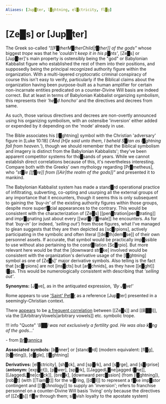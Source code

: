 ```yaml
---
Aliases: [Jup█ter, l█ghtning, el█ctricity, fl█g]
---
```


# **[Ze█s]** or **[Jup█ter]**


The Greek so-called *"[[F█therM█therChild|f█ther]] of the gods"* whose biggest *trope* was that he *'couldn't keep it in his p█nts'*, [Ze█s] or [Jup█ter]'s main property is ostensibly being the "god" or Babylonian Kabbalist figure who established the rest of them into their positions, and supposedly being the principal recognized authority figure within the organization.  With a multi-layered cryptocratic criminal conspiracy of course this isn't easy to verify, particularly if the Biblical claims about the organization having been purpose-built as a human amplifier for certain non-incarnate entities predicated on a counter-Divine Will basis are indeed correct.  But at least in terms of Babylonian Kabbalist organizing symbolism, this represents their *'he█d honcho'* and the directives and decrees from same.

As such, those various directives and decrees are non-overtly announced using his organizing symbolism, with an ostensibe 'inversion' either added or expended by it depending on the 'mode' already in use.

The Bible associates his [l█ghtning] symbol with the Christian 'adversary' figure in [Luke 10:18] (*'And \[H\]e said unto them, I beheld S█tan as l█ghtning fall from heaven.'*), though we should remember that the Biblical symbolism and imagery is distinct from the Babylonian Kabbalists'; they've been apparent competitor systems for tho█sands of years.  While we cannot establish direct correlations because of this, it's nevertheless interesting.  Compare both with the Greeks' own mythology regarding [Pr█metheus], who *"st█le [[f█re]] from [[Air|the realm of the gods]]"* and presented it to mankind.

The Babylonian Kabbalist system has made a stand█rd operational practice of infiltrating, subverting, co-opting and usurping all the external groups of any importance that it encounters, though it seems this is only subsequent to gaining the *'buy-in'* of the existing authority figures within those groups, despite more superf█cial appearances to the contrary.  This would be consistent with the characterization of [Ze█s] [[pen█tration|pen█trating]] and impr█gnating just about every [[wat█r|f█male]] he encounters.  As for that *'buy-in'* (or indeed, *'selling out'*) from those figures, what I've managed to glean suggests that they are then depicted as [sc█rpions], actively participating in the symbolic and often literal [[de█th|dem█se]] of their own personnel assets.  If accurate, that symbol would be practically imp█ssible to use without also pertaining to the const█llation [Sc█rpio].  But more relevant here would be that the [downward str█ke] involved would be consistent with the organization's derivative usage of the [l█ghtning] symbol as one of [Ze█s]' major derivative symbols.  Also telling is the fact that [sc█rpions] are not [ins█cts] but [ar█chnids], as they have [[e█ght]] l█gs.  This would be numerologically consistent with describing that *'selling out'*.

**Synonyms:** [J█ve], as in the antiquated expression, *'By J█ve!'*

Rome appears to use ['Saint' Pet█r](https://www.youtube.com/embed/eDrscByKEUQ?start=621) as a reference [Jup█ter] presented in a seemingly-Christian context.

There [appears](https://armstronginstitute.org/325-zeus-baal-and-a-rare-bronze-bull-idol-discovered-in-greece) to be [a frequent correlation](https://en.wikipedia.org/wiki/Belus) between [[Ze█s]] and [[B██l]], via the [[ArbitraryVowels|arbitrary vowels]] etc. symbolic trope.

!!! info "Quote"
    *'B██l was not exclusively a fertility god. He was also k█ng of the gods...'*<p>
    - from [Br█tannica](https://www.britannica.com/topic/Baal-ancient-deity)

**Associated symbols:** [b█nner] or [stand█rd] (modern equivalent: [fl█g], [b█nting]), [e█gle], [l█ghtning]

**Derivatives:** [el█ctricity], [sh█ck], and [sp█rk], and [s█rge], and [s█rprise] (**antonym:** [exp█ct]), [p█wer], [sp█rk], [[JaggedL█ne|jagged l█ne]], [[JaggedL█ne|cr█ck]], [bre█k], [downward perc█ssion] (from [l█ghtning]), [rob█t] (with [[Tiam█t]] for the w█ring, [[d█ll]] to represent a f█ke imp█stor contingent and [[t█chnology]] to supply an 'inversion'; refers to franchise personnel on a counter-Divine Will basis 'living' only because the directives of [[Ze█s]] fl█w through them; sl█vish loyalty to the apostate system)
